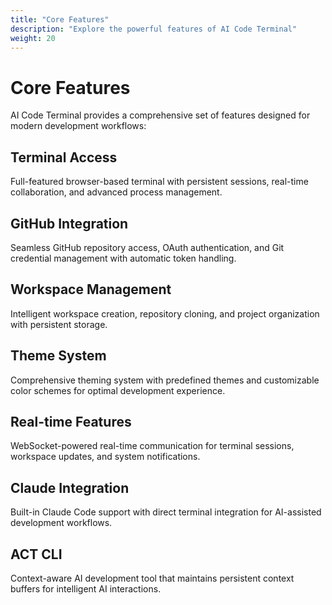 ```yaml
---
title: "Core Features"
description: "Explore the powerful features of AI Code Terminal"
weight: 20
---
```


# Core Features

AI Code Terminal provides a comprehensive set of features designed for modern development workflows:

## Terminal Access
Full-featured browser-based terminal with persistent sessions, real-time collaboration, and advanced process management.

## GitHub Integration
Seamless GitHub repository access, OAuth authentication, and Git credential management with automatic token handling.

## Workspace Management
Intelligent workspace creation, repository cloning, and project organization with persistent storage.

## Theme System
Comprehensive theming system with predefined themes and customizable color schemes for optimal development experience.

## Real-time Features
WebSocket-powered real-time communication for terminal sessions, workspace updates, and system notifications.

## Claude Integration
Built-in Claude Code support with direct terminal integration for AI-assisted development workflows.

## ACT CLI
Context-aware AI development tool that maintains persistent context buffers for intelligent AI interactions.